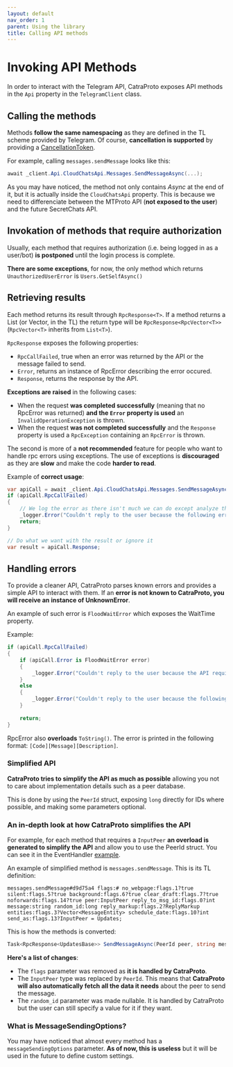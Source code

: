 ```yaml
---
layout: default
nav_order: 1
parent: Using the library
title: Calling API methods
---
```

# Invoking API Methods
In order to interact with the Telegram API, CatraProto exposes API methods in the `Api` property in the `TelegramClient` class.

## Calling the methods
Methods **follow the same namespacing** as they are defined in the TL scheme provided by Telegram. Of course, **cancellation is supported** by providing a [CancellationToken](https://docs.microsoft.com/en-us/dotnet/api/system.threading.cancellationtoken).

For example, calling `messages.sendMessage` looks like this:

```cs
await _client.Api.CloudChatsApi.Messages.SendMessageAsync(...);
```

As you may have noticed, the method not only contains _Async_ at the end of it, but it is actually inside the `CloudChatsApi` property. This is because we need to differenciate between the MTProto API (**not exposed to the user**) and the future SecretChats API.

## Invokation of methods that require authorization
Usually, each method that requires authorization (i.e. being logged in as a user/bot) **is postponed** until the login process is complete.

**There are some exceptions**, for now, the only method which returns `UnauthorizedUserError` is `Users.GetSelfAsync()`

## Retrieving results
Each method returns its result through `RpcResponse<T>`. If a method returns a List (or Vector, in the TL) the return type will be `RpcResponse<RpcVector<T>>` (`RpcVector<T>` inherits from `List<T>`).

`RpcResponse` exposes the following properties:
- `RpcCallFailed`, true when an error was returned by the API or the message failed to send.
- `Error`, returns an instance of RpcError describing the error occured.
- `Response`, returns the response by the API.

**Exceptions are raised** in the following cases:
- When the request **was completed successfully** (meaning that no RpcError was returned) **and the `Error` property is used** an `InvalidOperationException` is thrown.
- When the request **was not completed successfully** and the `Response` property is used a `RpcException` containing an `RpcError` is thrown.

The second is more of a **not recommended** feature for people who want to handle rpc errors using exceptions. The use of exceptions is **discouraged** as they are **slow** and make the code **harder to read**.

Example of **correct usage**:
```cs
var apiCall = await _client.Api.CloudChatsApi.Messages.SendMessageAsync(PeerId.FromPeer(message.PeerId), "Hello user! This is a reply to your message", replyToMsgId: message.Id);
if (apiCall.RpcCallFailed)
{
    // We log the error as there isn't much we can do except analyze the problem in a later moment
    _logger.Error("Couldn't reply to the user because the following error occurred: {Error}", apiCall.Error);
    return;
}

// Do what we want with the result or ignore it
var result = apiCall.Response;
```

## Handling errors
To provide a cleaner API, CatraProto parses known errors and provides a simple API to interact with them. If an **error is not known to CatraProto, you will receive an instance of UnknownError**.

An example of such error is `FloodWaitError` which exposes the WaitTime property.

Example:
```cs
if (apiCall.RpcCallFailed)
{
    if (apiCall.Error is FloodWaitError error)
    {
        _logger.Error("Couldn't reply to the user because the API requires a wait time of {Time} seconds", error.WaitTime.TotalSeconds);
    }
    else
    {
        _logger.Error("Couldn't reply to the user because the following error occurred: {Error}", apiCall.Error);
    }
    
    return;
}
```

RpcError also **overloads** `ToString()`. The error is printed in the following format: `[Code][Message][Description]`.

### Simplified API
**CatraProto tries to simplify the API as much as possible** allowing you not to care about implementation details such as a peer database. 

This is done by using the `PeerId` struct, exposing `long` directly for IDs where possible, and making some parameters optional.

### An in-depth look at how CatraProto simplifies the API
For example, for each method that requires a `InputPeer` **an overload is generated to simplify the API** and allow you to use the PeerId struct. You can see it in the EventHandler [example](receiving_updates.md#creating-an-eventhandler).

An example of simplified method is `messages.sendMessage`. This is its TL definition:
```
messages.sendMessage#d9d75a4 flags:# no_webpage:flags.1?true silent:flags.5?true background:flags.6?true clear_draft:flags.7?true noforwards:flags.14?true peer:InputPeer reply_to_msg_id:flags.0?int message:string random_id:long reply_markup:flags.2?ReplyMarkup entities:flags.3?Vector<MessageEntity> schedule_date:flags.10?int send_as:flags.13?InputPeer = Updates;
```

This is how the methods is converted:
```cs
Task<RpcResponse<UpdatesBase>> SendMessageAsync(PeerId peer, string message, bool noWebpage = false, bool silent = false, bool background = false, bool clearDraft = false, bool noforwards = false, int? replyToMsgId = null, long? randomId = null, CatraProto.Client.TL.Schemas.CloudChats.ReplyMarkupBase? replyMarkup = null, List<CatraProto.Client.TL.Schemas.CloudChats.MessageEntityBase>? entities = null, int? scheduleDate = null, PeerId? sendAs = null, CatraProto.Client.Connections.MessageScheduling.MessageSendingOptions? messageSendingOptions = null, CancellationToken cancellationToken = default)
```

**Here's a list of changes**:
- The `flags` parameter was removed as **it is handled by CatraProto**.
- The `InputPeer` type was replaced by `PeerId`. This means that **CatraProto will also automatically fetch all the data it needs** about the peer to send the message. 
- The `random_id` parameter was made nullable. It is handled by CatraProto but the user can still specify a value for it if they want.

### What is MessageSendingOptions?
You may have noticed that almost every method has a `messageSendingOptions` parameter. **As of now, this is useless** but it will be used in the future to define custom settings.
